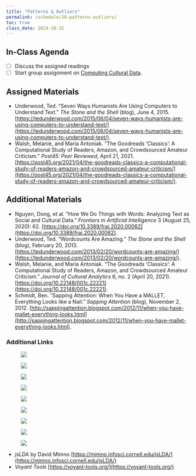 ```yaml
---
title: "Patterns & Outliers"
permalink: /schedule/20-patterns-outliers/
toc: true
class_date: 2024-10-31
---
```


## In-Class Agenda

- [ ] Discuss the assigned readings
- [ ] Start group assignment on [Computing Cultural Data]({{site.baseurl}}/computing-cultural-data/).

## Assigned Materials

- Underwood, Ted. “Seven Ways Humanists Are Using Computers to Understand Text.” *The Stone and the Shell* (blog), June 4, 2015. [https://tedunderwood.com/2015/06/04/seven-ways-humanists-are-using-computers-to-understand-text/](https://tedunderwood.com/2015/06/04/seven-ways-humanists-are-using-computers-to-understand-text/).
- Walsh, Melanie, and Maria Antoniak. “The Goodreads ‘Classics’: A Computational Study of Readers, Amazon, and Crowdsourced Amateur Criticism.” *Post45: Peer Reviewed*, April 21, 2021. [https://post45.org/2021/04/the-goodreads-classics-a-computational-study-of-readers-amazon-and-crowdsourced-amateur-criticism/](https://post45.org/2021/04/the-goodreads-classics-a-computational-study-of-readers-amazon-and-crowdsourced-amateur-criticism/).

## Additional Materials

- Nguyen, Dong, et al. “How We Do Things with Words: Analyzing Text as Social and Cultural Data.” *Frontiers in Artificial Intelligence* 3 (August 25, 2020): 62. [https://doi.org/10.3389/frai.2020.00062](https://doi.org/10.3389/frai.2020.00062).
- Underwood, Ted. “Wordcounts Are Amazing.” *The Stone and the Shell* (blog), February 20, 2013. [https://tedunderwood.com/2013/02/20/wordcounts-are-amazing/](https://tedunderwood.com/2013/02/20/wordcounts-are-amazing/).
- Walsh, Melanie, and Maria Antoniak. “The Goodreads ‘Classics’: A Computational Study of Readers, Amazon, and Crowdsourced Amateur Criticism.” *Journal of Cultural Analytics* 6, no. 2 (April 20, 2021). [https://doi.org/10.22148/001c.22221](https://doi.org/10.22148/001c.22221).
- Schmidt, Ben. “Sapping Attention: When You Have a MALLET, Everything Looks like a Nail.” *Sapping Attention* (blog), November 2, 2012. [http://sappingattention.blogspot.com/2012/11/when-you-have-mallet-everything-looks.html](http://sappingattention.blogspot.com/2012/11/when-you-have-mallet-everything-looks.html).

### Additional Links

<figure>
    <a href="https://tedunderwood.files.wordpress.com/2015/05/casualmap1.jpg">
    <img src="https://tedunderwood.files.wordpress.com/2015/05/casualmap1.jpg" class="image-popup">
    </a>
</figure>

<figure>
    <a href="http://intellspot.com/wp-content/uploads/2020/04/Structured-vs-unstructured-data-an-infographic-1024x724.png">
    <img src="http://intellspot.com/wp-content/uploads/2020/04/Structured-vs-unstructured-data-an-infographic-1024x724.png" class="image-popup">
    </a>
</figure>

<figure>
    <a href="https://miro.medium.com/max/1200/0*ewkxRItArykG27dU.png">
    <img src="https://miro.medium.com/max/1200/0*ewkxRItArykG27dU.png" class="image-popup">
    </a>
</figure>

<figure>
	<a href="https://sep.com/wp-content/uploads/2020/12/2020-07-bagofwords.jpg">
	<img src="https://sep.com/wp-content/uploads/2020/12/2020-07-bagofwords.jpg" class="image-popup">
	</a>
</figure>

<figure>
	<a href="https://miro.medium.com/max/1400/1*Uf_qQ0zF8G8y9zUhndA08w.png">
	<img src="https://miro.medium.com/max/1400/1*Uf_qQ0zF8G8y9zUhndA08w.png" class="image-popup">
	</a>
</figure>

<figure>
	<a href="https://miro.medium.com/max/1400/1*w4449DJGuXlay02gFt8APg.png">
	<img src="https://miro.medium.com/max/1400/1*w4449DJGuXlay02gFt8APg.png" class="image-popup">
	</a>
</figure>

<figure>
    <a href="https://cdn.sanity.io/images/oaglaatp/production/96c7b82d95f6bf6f626b48fb6f30904e84d7c11a-512x478.png?w=512&h=478&auto=format">
    <img src="https://cdn.sanity.io/images/oaglaatp/production/96c7b82d95f6bf6f626b48fb6f30904e84d7c11a-512x478.png?w=512&h=478&auto=format" class="image-popup">
    </a>
</figure>

<figure>
	<a href="https://www.researchgate.net/publication/325867536/figure/fig2/AS:639460102397952@1529470577174/Supervised-and-unsupervised-machine-learning.png">
	<img src="https://www.researchgate.net/publication/325867536/figure/fig2/AS:639460102397952@1529470577174/Supervised-and-unsupervised-machine-learning.png" class="image-popup">
	</a>
</figure>

<figure>
    <a href="https://yosinski.com/mlss12/media/slides/MLSS-2012-Blei-Probabilistic-Topic-Models_020.png">
    <img src="https://yosinski.com/mlss12/media/slides/MLSS-2012-Blei-Probabilistic-Topic-Models_020.png" class="image-popup">
    </a>
</figure>



- *jsLDA* by David Mimno [https://mimno.infosci.cornell.edu/jsLDA/](https://mimno.infosci.cornell.edu/jsLDA/)
- *Voyant Tools* [https://voyant-tools.org/](https://voyant-tools.org/)